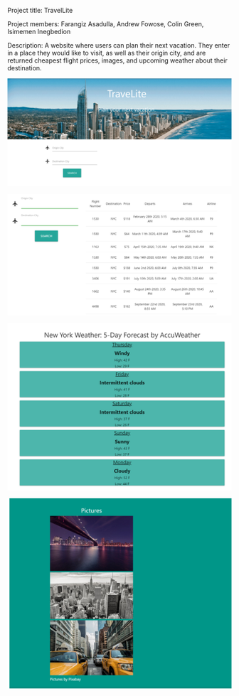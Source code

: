 Project title: TravelLite

Project members: Farangiz Asadulla, Andrew Fowose, Colin Green, Isimemen Inegbedion

Description: A website where users can plan their next vacation. They enter in a place they would like to visit, as well as their origin city, and are returned cheapest flight prices, images, and upcoming weather about their destination.

![homepage](https://github.com/illimitableissi/Travelite/blob/master/Images/homepage.PNG)

![flights](https://github.com/illimitableissi/Travelite/blob/master/Images/flights.PNG)

![forecasts](https://github.com/illimitableissi/Travelite/blob/master/Images/forecasts.PNG)

![photos](https://github.com/illimitableissi/Travelite/blob/master/Images/photos.PNG)

